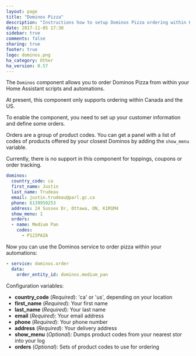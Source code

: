 ```yaml
---
layout: page
title: "Dominos Pizza"
description: "Instructions how to setup Dominos Pizza ordering within Home Assistant."
date: 2017-11-05 17:30
sidebar: true
comments: false
sharing: true
footer: true
logo: dominos.png
ha_category: Other
ha_version: 0.57
---
```


The `Dominos` component allows you to order Dominos Pizza from within your Home Assistant scripts and automations.

At present, this component only supports ordering within Canada and the US.

To enable the component, you need to set up your customer information and define some orders.

Orders are a group of product codes. You can get a panel with a list of codes of products offered by your closest Dominos by adding the `show_menu` variable.

Currently, there is no support in this component for toppings, coupons or order tracking.

```yaml
dominos:
  country_code: ca
  first_name: Justin
  last_name: Trudeau
  email: justin.trudeau@parl.gc.ca
  phone: 6139950253
  address: 24 Sussex Dr, Ottawa, ON, K1M1M4
  show_menu: 1
  orders:
  - name: Medium Pan
    codes:
      - P12IPAZA
```

Now you can use the Dominos service to order pizza within your automations:

```yaml
- service: dominos.order
  data:
    order_entity_id: dominos.medium_pan
```

Configuration variables:

- **country_code** (*Required*): 'ca' or 'us', depending on your location
- **first_name** (*Required*): Your first name
- **last_name** (*Required*): Your last name
- **email** (*Required*): Your email address
- **phone** (*Required*): Your phone number
- **address** (*Required*): Your delivery address
- **show_menu** (*Optional*): Dumps product codes from your nearest stor into your log
- **orders** (*Optional*): Sets of product codes to use for ordering


